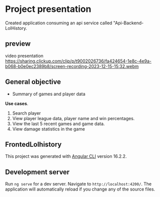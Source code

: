 # Project presentation
Created application consuming an api service called "Api-Backend-LolHistory.

## preview
video presentation https://sharing.clickup.com/clip/p/t9002026736/fa424654-1e8c-4e9a-b068-b0e0ec2389b8/screen-recording-2023-12-15-15:32.webm

## General objective 
- Summary of games and player data

**Use cases**.
1. Search player
2. View player league data, player name and win percentages.
3. View the last 5 recent games and game data.
4. View damage statistics in the game

## FrontedLolhistory
This project was generated with [Angular CLI](https://github.com/angular/angular-cli) version 16.2.2.



## Development server
Run `ng serve` for a dev server. Navigate to `http://localhost:4200/`. The application will automatically reload if you change any of the source files.
